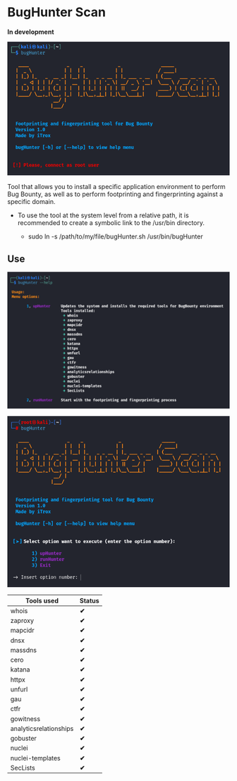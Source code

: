 # **BugHunter Scan**

**In development**


![bugHunter](./img/bughunter1.png)


Tool that allows you to install a specific application environment to perform Bug Bounty, as well as to perform footprinting and fingerprinting against a specific domain.

* To use the tool at the system level from a relative path, it is recommended to create a symbolic link to the /usr/bin directory.

    + sudo ln -s /path/to/my/file/bugHunter.sh /usr/bin/bugHunter


## Use

![bugHunter](./img/bughunter2.png)

![bugHunter](./img/bughunter3.png)

| **Tools used** | **Status** |
|----------------|-----------|
| whois | **✔** |
| zaproxy | **✔** |      
| mapcidr | **✔** |
| dnsx | **✔** |
| massdns | **✔** |
| cero | **✔** |
| katana | **✔** |
| httpx | **✔** |
| unfurl | **✔** |
| gau | **✔** |
| ctfr | **✔** |
| gowitness | **✔** |
| analyticsrelationships | **✔** |
| gobuster | **✔** |
| nuclei | **✔** |
| nuclei-templates | **✔** |
|SecLists | **✔** |
